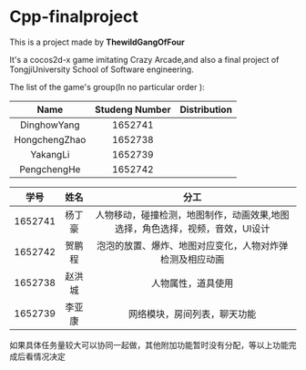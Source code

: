 # Cpp-finalproject

This is a project made by **ThewildGangOfFour**

It's a cocos2d-x game imitating Crazy Arcade,and also a final project of TongjiUniversity School of Software engineering.

The list of the game's group(In no particular order ):

|     Name      | Studeng Number | Distribution |
| :-----------: | :------------: | :----------: |
|  DinghowYang  |    1652741     |              |
| HongchengZhao |    1652738     |              |
|   YakangLi    |    1652739     |              |
|  PengchengHe  |    1652742     |              |

|   学号    |  姓名  |                    分工                    |
| :-----: | :--: | :--------------------------------------: |
| 1652741 | 杨丁豪  | 人物移动，碰撞检测，地图制作，动画效果,地图选择，角色选择，视频，音效，UI设计 |
| 1652742 | 贺鹏程  |       泡泡的放置、爆炸、地图对应变化，人物对炸弹检测及相应动画       |
| 1652738 | 赵洪城  |                人物属性，道具使用                 |
| 1652739 | 李亚康  |              网络模块，房间列表，聊天功能              |

如果具体任务量较大可以协同一起做，其他附加功能暂时没有分配，等以上功能完成后看情况决定
